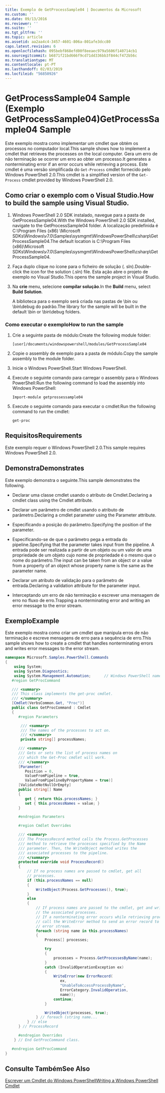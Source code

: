 ```yaml
---
title: Exemplo de GetProcessSample04 | Documentos da Microsoft
ms.custom: ''
ms.date: 09/13/2016
ms.reviewer: ''
ms.suite: ''
ms.tgt_pltfrm: ''
ms.topic: article
ms.assetid: aa2aa4c4-3457-4601-806a-801afe3dcc80
caps.latest.revision: 6
ms.openlocfilehash: 095bebf868efd00f8eeaec979a5606f140714cb1
ms.sourcegitcommit: b6871f21bd666f9cd71dd336bb3f844cf472b56c
ms.translationtype: MT
ms.contentlocale: pt-PT
ms.lasthandoff: 02/03/2019
ms.locfileid: "56850926"
---
```

# <a name="getprocesssample04-sample"></a><span data-ttu-id="bf22e-102">GetProcessSample04 Sample (Exemplo GetProcessSample04)</span><span class="sxs-lookup"><span data-stu-id="bf22e-102">GetProcessSample04 Sample</span></span>

<span data-ttu-id="bf22e-103">Este exemplo mostra como implementar um cmdlet que obtém os processos no computador local.</span><span class="sxs-lookup"><span data-stu-id="bf22e-103">This sample shows how to implement a cmdlet that retrieves the processes on the local computer.</span></span> <span data-ttu-id="bf22e-104">Gera um erro de não terminação se ocorrer um erro ao obter um processo.</span><span class="sxs-lookup"><span data-stu-id="bf22e-104">It generates a nonterminating error if an error occurs while retrieving a process.</span></span> <span data-ttu-id="bf22e-105">Este cmdlet é uma versão simplificada do `Get-Process` cmdlet fornecido pelo Windows PowerShell 2.0.</span><span class="sxs-lookup"><span data-stu-id="bf22e-105">This cmdlet is a simplified version of the `Get-Process` cmdlet provided by Windows PowerShell 2.0.</span></span>

## <a name="how-to-build-the-sample-using-visual-studio"></a><span data-ttu-id="bf22e-106">Como criar o exemplo com o Visual Studio.</span><span class="sxs-lookup"><span data-stu-id="bf22e-106">How to build the sample using Visual Studio.</span></span>

1. <span data-ttu-id="bf22e-107">Windows PowerShell 2.0 SDK instalado, navegue para a pasta de GetProcessSample04.</span><span class="sxs-lookup"><span data-stu-id="bf22e-107">With the Windows PowerShell 2.0 SDK installed, navigate to the GetProcessSample04 folder.</span></span> <span data-ttu-id="bf22e-108">A localização predefinida é C:\Program Files (x86) \Microsoft SDKs\Windows\v7.0\Samples\sysmgmt\WindowsPowerShell\csharp\GetProcessSample04.</span><span class="sxs-lookup"><span data-stu-id="bf22e-108">The default location is C:\Program Files (x86)\Microsoft SDKs\Windows\v7.0\Samples\sysmgmt\WindowsPowerShell\csharp\GetProcessSample04.</span></span>

2. <span data-ttu-id="bf22e-109">Faça duplo clique no ícone para o ficheiro de solução (. sln).</span><span class="sxs-lookup"><span data-stu-id="bf22e-109">Double-click the icon for the solution (.sln) file.</span></span> <span data-ttu-id="bf22e-110">Esta ação abre o projeto de exemplo no Visual Studio.</span><span class="sxs-lookup"><span data-stu-id="bf22e-110">This opens the sample project in Visual Studio.</span></span>

3. <span data-ttu-id="bf22e-111">Na **crie** menu, selecione **compilar solução**.</span><span class="sxs-lookup"><span data-stu-id="bf22e-111">In the **Build** menu, select **Build Solution**.</span></span>

    <span data-ttu-id="bf22e-112">A biblioteca para o exemplo será criada nas pastas de \bin ou \bin\debug do padrão.</span><span class="sxs-lookup"><span data-stu-id="bf22e-112">The library for the sample will be built in the default \bin or \bin\debug folders.</span></span>

### <a name="how-to-run-the-sample"></a><span data-ttu-id="bf22e-113">Como executar o exemplo</span><span class="sxs-lookup"><span data-stu-id="bf22e-113">How to run the sample</span></span>

1. <span data-ttu-id="bf22e-114">Crie a seguinte pasta de módulo:</span><span class="sxs-lookup"><span data-stu-id="bf22e-114">Create the following module folder:</span></span>

    `[user]/documents/windowspowershell/modules/GetProcessSample04`

2. <span data-ttu-id="bf22e-115">Copie o assembly de exemplo para a pasta de módulo.</span><span class="sxs-lookup"><span data-stu-id="bf22e-115">Copy the sample assembly to the module folder.</span></span>

3. <span data-ttu-id="bf22e-116">Inicie o Windows PowerShell.</span><span class="sxs-lookup"><span data-stu-id="bf22e-116">Start Windows PowerShell.</span></span>

4. <span data-ttu-id="bf22e-117">Execute o seguinte comando para carregar o assembly para o Windows PowerShell:</span><span class="sxs-lookup"><span data-stu-id="bf22e-117">Run the following command to load the assembly into Windows PowerShell:</span></span>

    `Import-module getprossessample04`

5. <span data-ttu-id="bf22e-118">Execute o seguinte comando para executar o cmdlet:</span><span class="sxs-lookup"><span data-stu-id="bf22e-118">Run the following command to run the cmdlet:</span></span>

    `get-proc`

## <a name="requirements"></a><span data-ttu-id="bf22e-119">Requisitos</span><span class="sxs-lookup"><span data-stu-id="bf22e-119">Requirements</span></span>

<span data-ttu-id="bf22e-120">Este exemplo requer o Windows PowerShell 2.0.</span><span class="sxs-lookup"><span data-stu-id="bf22e-120">This sample requires Windows PowerShell 2.0.</span></span>

## <a name="demonstrates"></a><span data-ttu-id="bf22e-121">Demonstra</span><span class="sxs-lookup"><span data-stu-id="bf22e-121">Demonstrates</span></span>

<span data-ttu-id="bf22e-122">Este exemplo demonstra o seguinte.</span><span class="sxs-lookup"><span data-stu-id="bf22e-122">This sample demonstrates the following.</span></span>

- <span data-ttu-id="bf22e-123">Declarar uma classe cmdlet usando o atributo de Cmdlet.</span><span class="sxs-lookup"><span data-stu-id="bf22e-123">Declaring a cmdlet class using the Cmdlet attribute.</span></span>

- <span data-ttu-id="bf22e-124">Declarar um parâmetro de cmdlet usando o atributo de parâmetro.</span><span class="sxs-lookup"><span data-stu-id="bf22e-124">Declaring a cmdlet parameter using the Parameter attribute.</span></span>

- <span data-ttu-id="bf22e-125">Especificando a posição do parâmetro.</span><span class="sxs-lookup"><span data-stu-id="bf22e-125">Specifying the position of the parameter.</span></span>

- <span data-ttu-id="bf22e-126">Especificando-se de que o parâmetro pega a entrada do pipeline.</span><span class="sxs-lookup"><span data-stu-id="bf22e-126">Specifying that the parameter takes input from the pipeline.</span></span> <span data-ttu-id="bf22e-127">A entrada pode ser realizada a partir de um objeto ou um valor de uma propriedade de um objeto cujo nome de propriedade é o mesmo que o nome do parâmetro.</span><span class="sxs-lookup"><span data-stu-id="bf22e-127">The input can be taken from an object or a value from a property of an object whose property name is the same as the parameter name.</span></span>

- <span data-ttu-id="bf22e-128">Declarar um atributo de validação para o parâmetro de entrada.</span><span class="sxs-lookup"><span data-stu-id="bf22e-128">Declaring a validation attribute for the parameter input.</span></span>

- <span data-ttu-id="bf22e-129">Interceptando um erro de não terminação e escrever uma mensagem de erro no fluxo de erro.</span><span class="sxs-lookup"><span data-stu-id="bf22e-129">Trapping a nonterminating error and writing an error message to the error stream.</span></span>

## <a name="example"></a><span data-ttu-id="bf22e-130">Exemplo</span><span class="sxs-lookup"><span data-stu-id="bf22e-130">Example</span></span>

<span data-ttu-id="bf22e-131">Este exemplo mostra como criar um cmdlet que manipula erros de não terminação e escreve mensagens de erro para a sequência de erro.</span><span class="sxs-lookup"><span data-stu-id="bf22e-131">This sample shows how to create a cmdlet that handles nonterminating errors and writes error messages to the error stream.</span></span>

```csharp
namespace Microsoft.Samples.PowerShell.Commands
{
    using System;
    using System.Diagnostics;
    using System.Management.Automation;      // Windows PowerShell namespace.
   #region GetProcCommand

   /// <summary>
   /// This class implements the get-proc cmdlet.
   /// </summary>
   [Cmdlet(VerbsCommon.Get, "Proc")]
   public class GetProcCommand : Cmdlet
   {
      #region Parameters

       /// <summary>
       /// The names of the processes to act on.
       /// </summary>
       private string[] processNames;

      /// <summary>
      /// Gets or sets the list of process names on
      /// which the Get-Proc cmdlet will work.
      /// </summary>
      [Parameter(
         Position = 0,
         ValueFromPipeline = true,
         ValueFromPipelineByPropertyName = true)]
      [ValidateNotNullOrEmpty]
      public string[] Name
      {
         get { return this.processNames; }
         set { this.processNames = value; }
      }

      #endregion Parameters

      #region Cmdlet Overrides

      /// <summary>
      /// The ProcessRecord method calls the Process.GetProcesses
      /// method to retrieve the processes specified by the Name
      /// parameter. Then, the WriteObject method writes the
      /// associated processes to the pipeline.
      /// </summary>
      protected override void ProcessRecord()
      {
          // If no process names are passed to cmdlet, get all
          // processes.
          if (this.processNames == null)
          {
              WriteObject(Process.GetProcesses(), true);
          }
          else
          {
              // If process names are passed to the cmdlet, get and write
              // the associated processes.
              // If a nonterminating error occurs while retrieving processes,
              // call the WriteError method to send an error record to the
              // error stream.
              foreach (string name in this.processNames)
              {
                  Process[] processes;

                  try
                  {
                      processes = Process.GetProcessesByName(name);
                  }
                  catch (InvalidOperationException ex)
                  {
                      WriteError(new ErrorRecord(
                         ex,
                         "UnableToAccessProcessByName",
                         ErrorCategory.InvalidOperation,
                         name));
                      continue;
                  }

                  WriteObject(processes, true);
              } // foreach (string name...
          } // else
      } // ProcessRecord

      #endregion Overrides
    } // End GetProcCommand class.

   #endregion GetProcCommand
}
```

## <a name="see-also"></a><span data-ttu-id="bf22e-132">Consulte Também</span><span class="sxs-lookup"><span data-stu-id="bf22e-132">See Also</span></span>

[<span data-ttu-id="bf22e-133">Escrever um Cmdlet do Windows PowerShell</span><span class="sxs-lookup"><span data-stu-id="bf22e-133">Writing a Windows PowerShell Cmdlet</span></span>](./writing-a-windows-powershell-cmdlet.md)
